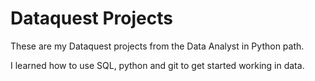 # Dataquest Projects
These are my Dataquest projects from the Data Analyst in Python path.

I learned how to use SQL, python and git to get started working in data.
